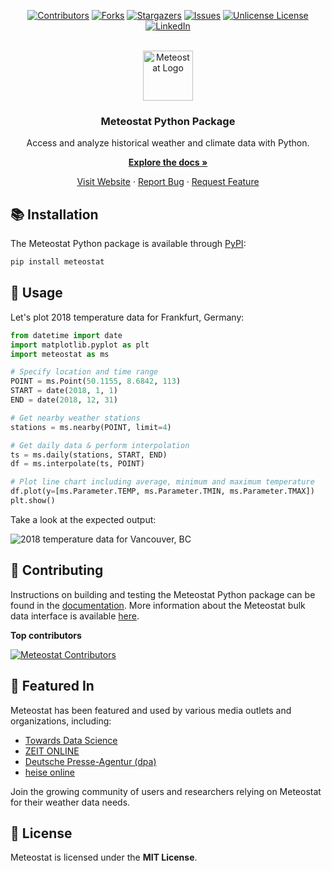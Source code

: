 <!-- PROJECT SHIELDS -->
<div align="center">
  
  [![Contributors][contributors-shield]][contributors-url]
  [![Forks][forks-shield]][forks-url]
  [![Stargazers][stars-shield]][stars-url]
  [![Issues][issues-shield]][issues-url]
  [![Unlicense License][license-shield]][license-url]
  [![LinkedIn][linkedin-shield]][linkedin-url]
  
</div>


<!-- PROJECT LOGO -->
<br />
<div align="center">
  <a href="https://github.com/meteostat/meteostat-python">
    <img src="https://media.meteostat.net/icon.svg" alt="Meteostat Logo" width="80" height="80">
  </a>

  <h3 align="center">Meteostat Python Package</h3>

  <p align="center">
    Access and analyze historical weather and climate data with Python.
    <p>
      <a href="https://dev.meteostat.net"><strong>Explore the docs »</strong></a>
    </p>
    <p>
      <a href="https://meteostat.net">Visit Website</a>
      &middot;
      <a href="https://github.com/othneildrew/Best-README-Template/issues/new?labels=bug&template=bug-report---.md">Report Bug</a>
      &middot;
      <a href="https://github.com/othneildrew/Best-README-Template/issues/new?labels=enhancement&template=feature-request---.md">Request Feature</a>
    </p>
  </p>
</div>

## 📚 Installation

The Meteostat Python package is available through [PyPI](https://pypi.org/project/meteostat/):

```sh
pip install meteostat
```

## 🚀 Usage

Let's plot 2018 temperature data for Frankfurt, Germany:

```python
from datetime import date
import matplotlib.pyplot as plt
import meteostat as ms

# Specify location and time range
POINT = ms.Point(50.1155, 8.6842, 113)
START = date(2018, 1, 1)
END = date(2018, 12, 31)

# Get nearby weather stations
stations = ms.nearby(POINT, limit=4)

# Get daily data & perform interpolation
ts = ms.daily(stations, START, END)
df = ms.interpolate(ts, POINT)

# Plot line chart including average, minimum and maximum temperature
df.plot(y=[ms.Parameter.TEMP, ms.Parameter.TMIN, ms.Parameter.TMAX])
plt.show()
```

Take a look at the expected output:

![2018 temperature data for Vancouver, BC][product-screenshot]

## 🤝 Contributing

Instructions on building and testing the Meteostat Python package can be found in the [documentation](https://dev.meteostat.net/python/contributing.html). More information about the Meteostat bulk data interface is available [here](https://dev.meteostat.net/bulk/).

**Top contributors**

<a href="https://github.com/meteostat/meteostat-python/graphs/contributors">
  <img src="https://contrib.rocks/image?repo=meteostat/meteostat-python" alt="Meteostat Contributors" />
</a>

## 🌟 Featured In

<!--
<div align="center">
  <img src="..." alt="" width="" height="">
</div>
-->

Meteostat has been featured and used by various media outlets and organizations, including:

- [Towards Data Science](https://towardsdatascience.com/get-temperature-data-by-location-with-python-52ed872dd621/)
- [ZEIT ONLINE](https://www.zeit.de/digital/internet/2022-03/desinformation-russland-ukraine-fotos-fake-news-falschinformation-echtheit)
- [Deutsche Presse-Agentur (dpa)](https://dpa-factchecking.com/germany/230103-99-92282/)
- [heise online](https://www.heise.de/news/Open-Source-Projekt-zu-Klimadaten-Meteostat-Python-Library-1-0-erschienen-4985015.html)

Join the growing community of users and researchers relying on Meteostat for their weather data needs.

## 📄 License

Meteostat is licensed under the **MIT License**.


<!-- MARKDOWN LINKS & IMAGES -->
<!-- https://www.markdownguide.org/basic-syntax/#reference-style-links -->
[contributors-shield]: https://img.shields.io/github/contributors/meteostat/meteostat-python.svg?style=for-the-badge
[contributors-url]: https://github.com/meteostat/meteostat-python/graphs/contributors
[forks-shield]: https://img.shields.io/github/forks/meteostat/meteostat-python.svg?style=for-the-badge
[forks-url]: https://github.com/meteostat/meteostat-python/network/members
[stars-shield]: https://img.shields.io/github/stars/meteostat/meteostat-python.svg?style=for-the-badge
[stars-url]: https://github.com/meteostat/meteostat-python/stargazers
[issues-shield]: https://img.shields.io/github/issues/meteostat/meteostat-python.svg?style=for-the-badge
[issues-url]: https://github.com/meteostat/meteostat-python/issues
[license-shield]: https://img.shields.io/github/license/meteostat/meteostat-python.svg?style=for-the-badge
[license-url]: https://github.com/meteostat/meteostat-python/blob/master/LICENSE.txt
[linkedin-shield]: https://img.shields.io/badge/-LinkedIn-black.svg?style=for-the-badge&logo=linkedin&colorB=555
[linkedin-url]: https://www.linkedin.com/company/meteostat
[product-screenshot]: https://dev.meteostat.net/assets/img/py-example-chart.046f8b8e.png
